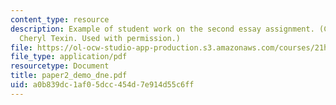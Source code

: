 ```yaml
---
content_type: resource
description: Example of student work on the second essay assignment. (Courtesy of
  Cheryl Texin. Used with permission.)
file: https://ol-ocw-studio-app-production.s3.amazonaws.com/courses/21h-301-the-ancient-world-greece-fall-2004/a0b839dc1af05dcc454d7e914d55c6ff_paper2_demo_dne.pdf
file_type: application/pdf
resourcetype: Document
title: paper2_demo_dne.pdf
uid: a0b839dc-1af0-5dcc-454d-7e914d55c6ff
---
```

